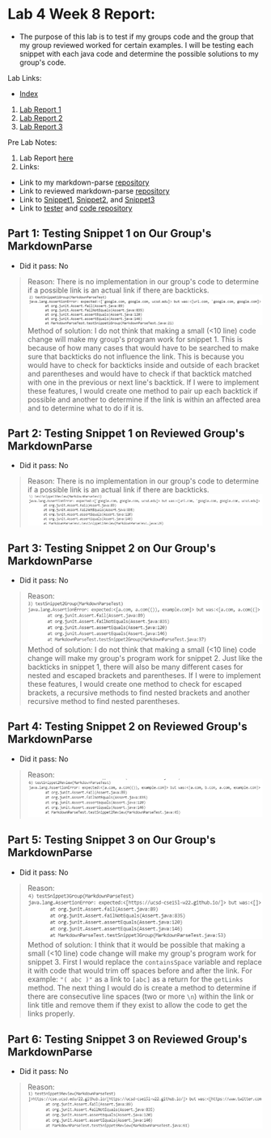 #  Lab 4 Week 8 Report:
- The purpose of this lab is to test if my groups code and the group that my group reviewed worked for certain examples. I will be testing each snippet with each java code and determine the possible solutions to my group's code.

Lab Links:
- [Index](https://lbryton.github.io/cse15l-lab-reports/index.html)
1. [Lab Report 1](https://lbryton.github.io/cse15l-lab-reports/LabReport1/lab-report-1-week-2.html)
1. [Lab Report 2](https://lbryton.github.io/cse15l-lab-reports/LabReport2/lab-report-2-week-4.html)
1. [Lab Report 3](https://lbryton.github.io/cse15l-lab-reports/LabReport3/lab-report-3-week-6.html)

Pre Lab Notes:

1. Lab Report [here](https://ucsd-cse15l-w22.github.io/week/week8/#week-8-lab-report)
2. Links:
- Link to my markdown-parse [repository](https://github.com/lbryton/markdown-parse)
- Link to reviewed markdown-parse [repository](https://github.com/ShashankVenkatramani/markdown-parse)
- Link to [Snippet1](https://github.com/lbryton/cs15lcode/blob/main/Lab4/Snippet1.md),
 [Snippet2](https://github.com/lbryton/cs15lcode/blob/main/Lab4/Snippet2.md),
  and [Snippet3](https://github.com/lbryton/cs15lcode/blob/main/Lab4/Snippet3.md)
- Link to [tester](https://github.com/lbryton/cs15lcode/blob/main/Lab4/MarkdownParseTest.java) and [code repository](https://github.com/lbryton/cs15lcode/tree/main/Lab4)

## Part 1: Testing Snippet 1 on Our Group's MarkdownParse 
- Did it pass: No
> Reason: There is no implementation in our group's code to determine if a possible link is an actual link if there are backticks. 
>![Image](Part1A.png)
> Method of solution: I do not think that making a small (<10 line) code change will make my group's program work for snippet 1. This is because of how many cases that would have to be searched to make sure that backticks do not influence the link. This is because you would have to check for backticks inside and outside of each bracket and parentheses and would have to check if that backtick matched with one in the previous or next line's backtick. If I were to implement these features, I would create one method to pair up each backtick if possible and another to determine if the link is within an affected area and to determine what to do if it is. 

## Part 2: Testing Snippet 1 on Reviewed Group's MarkdownParse 
- Did it pass: No
> Reason: There is no implementation in our group's code to determine if a possible link is an actual link if there are backticks. 
>![Image](Part2A.png)

## Part 3: Testing Snippet 2 on Our Group's MarkdownParse 
- Did it pass: No
> Reason: 
>![Image](Part3A.png)
> Method of solution: I do not think that making a small (<10 line) code change will make my group's program work for snippet 2. Just like the backticks in snippet 1, there will also be many different cases for nested and escaped brackets and parentheses. If I were to implement these features, I would create one method to check for escaped brackets, a recursive methods to find nested brackets and another recursive method to find nested parentheses.

## Part 4: Testing Snippet 2 on Reviewed Group's MarkdownParse 
- Did it pass: No
> Reason: 
>![Image](Part4A.png)

## Part 5: Testing Snippet 3 on Our Group's MarkdownParse 
- Did it pass: No
> Reason: 
>![Image](Part5A.png)
> Method of solution: I think that it would be possible that making a small (<10 line) code change will make my group's program work for snippet 3. First I would replace the `containsSpace` variable and replace it with code that would trim off spaces before and after the link. For example: `"( abc )"` as a link to `[abc]` as a return for the `getLinks` method. The next thing I would do is create a method to determine if there are consecutive line spaces (two or more `\n`) within the link or link title and remove them if they exist to allow the code to get the links properly.

## Part 6: Testing Snippet 3 on Reviewed Group's MarkdownParse 
- Did it pass: No
> Reason: 
>![Image](Part6A.png)